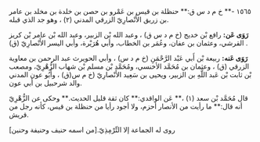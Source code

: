١٥٦٥ -** خ م د س ق:** حنظلة بن قيس بن عَمْرو بن حصن بن خلدة بن مخلد بن عامر بن زريق الأَنْصارِيّ الزرقي المدني (٢) ، وهو جد الذي قبله.

**رَوَى عَن:** رافع بْن خديج (خ م د س ق) ، وعبد الله بْن الزبير، وعبد الله بْن عامر بْن كريز القرشي، وعثمان بن عفان، وعُمَر بن الخطاب، وأبي هُرَيْرة، وأبي اليسر الأَنْصارِيّ (ق) .

**رَوَى عَنه:** ربيعة بْن أَبي عَبْد الرَّحْمَنِ (خ م د س) ، وأبي الحويرث عبد الرحمن بن معاوية الزرقي (ق) ، وعثمان بن مُحَمَّد الأخنسي، ومُحَمَّد بْن مسلم بْن شهاب الزُّهْرِيّ، ومصعب بْن ثابت بْن عَبد اللَّهِ بن الزبير، ويحيى بن سَعِيد الأَنْصارِيّ (خ م س(ق) ، وأَبُو عون المدني والد شرحبيل بن أَبي عون.

قال مُحَمَّد بْن سعد (١) ،** عَن الواقدي:** كان ثقة قليل الحديث.** وحكى عن الزُّهْرِيّ أنه قال:** ما رأيت من الأنصار أحزم، ولا أجود رأيا من حنظلة بن قيس، كأنه رجل من قريش.

روى له الجماعة إلا التِّرْمِذِيّ.[من اسمه حنيف وحنيفة وحنين]